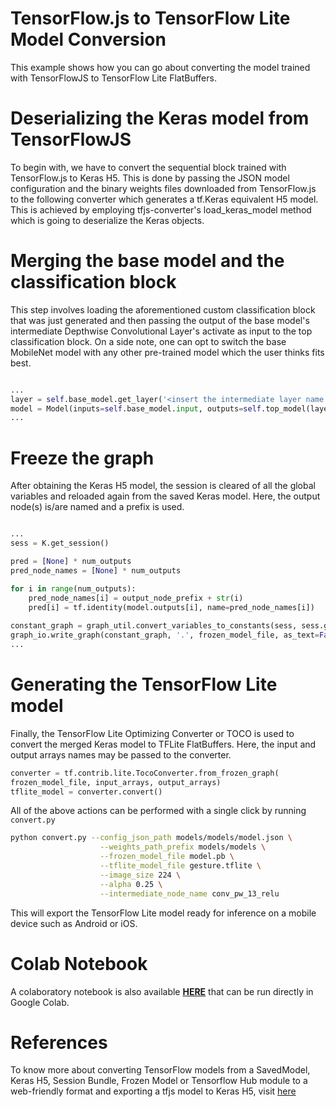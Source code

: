 # TensorFlow.js to TensorFlow Lite Model Conversion
This example shows how you can go about converting the model trained with TensorFlowJS to TensorFlow Lite FlatBuffers.

# Deserializing the Keras model from TensorFlowJS
To begin with, we have to convert the sequential block trained with TensorFlow.js to Keras H5. This is done by passing the JSON model configuration and the binary weights files downloaded from TensorFlow.js to the following converter which generates a tf.Keras equivalent H5 model. 
This is achieved by employing tfjs-converter's load_keras_model method which is going to deserialize the Keras objects.

# Merging the base model and the classification block
This step involves loading the aforementioned custom classification block that was just generated and then passing the output of the base model's intermediate Depthwise Convolutional Layer's activate as input to the top classification block. On a side note, one can opt to switch the base MobileNet model with any other pre-trained model which the user thinks fits best. 

```python

...
layer = self.base_model.get_layer('<insert the intermediate layer name here>') # e.g., conv_pw_13_relu
model = Model(inputs=self.base_model.input, outputs=self.top_model(layer.output))
...

```

# Freeze the graph
After obtaining the Keras H5 model, the session is cleared of all the global variables and reloaded again from the saved Keras model. 
Here, the output node(s) is/are named and a prefix is used.

```python

...
sess = K.get_session()

pred = [None] * num_outputs
pred_node_names = [None] * num_outputs

for i in range(num_outputs):
    pred_node_names[i] = output_node_prefix + str(i)
    pred[i] = tf.identity(model.outputs[i], name=pred_node_names[i])
    
constant_graph = graph_util.convert_variables_to_constants(sess, sess.graph.as_graph_def(), pred_node_names)
graph_io.write_graph(constant_graph, '.', frozen_model_file, as_text=False)
...

```

# Generating the TensorFlow Lite model
Finally, the TensorFlow Lite Optimizing Converter or TOCO is used to convert the merged Keras model to TFLite FlatBuffers. Here, the input and output arrays names may be passed to the converter. 

```python
converter = tf.contrib.lite.TocoConverter.from_frozen_graph(
frozen_model_file, input_arrays, output_arrays)
tflite_model = converter.convert()
```
     
All of the above actions can be performed with a single click by running `convert.py`
```bash
python convert.py --config_json_path models/models/model.json \
                    --weights_path_prefix models/models \
                    --frozen_model_file model.pb \
                    --tflite_model_file gesture.tflite \
                    --image_size 224 \
                    --alpha 0.25 \
                    --intermediate_node_name conv_pw_13_relu
```
This will export the TensorFlow Lite model ready for inference on a mobile device such as Android or iOS.

# Colab Notebook
A colaboratory notebook is also available **[HERE](./tensorflowjs_to_tflite_colab_notebook.ipynb)** that can be run directly in Google Colab.

# References
To know more about converting TensorFlow models from a SavedModel, Keras H5, Session Bundle, Frozen Model or Tensorflow Hub module to a web-friendly format and exporting a tfjs model to Keras H5, visit [here](https://github.com/tensorflow/tfjs-converter)